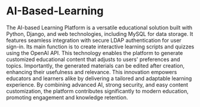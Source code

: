 
# AI-Based-Learning
The AI-based Learning Platform is a versatile educational solution built with Python, Django,
and web technologies, including MySQL for data storage. It features seamless integration with
secure LDAP authentication for user sign-in. Its main function is to create interactive learning
scripts and quizzes using the OpenAI API. This technology enables the platform to generate
customized educational content that adjusts to users' preferences and topics. Importantly, the
generated materials can be edited after creation, enhancing their usefulness and relevance. This
innovation empowers educators and learners alike by delivering a tailored and adaptable
learning experience. By combining advanced AI, strong security, and easy content
customization, the platform contributes significantly to modern education, promoting
engagement and knowledge retention.
